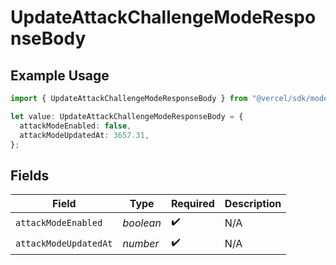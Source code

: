 # UpdateAttackChallengeModeResponseBody

## Example Usage

```typescript
import { UpdateAttackChallengeModeResponseBody } from "@vercel/sdk/models/updateattackchallengemodeop.js";

let value: UpdateAttackChallengeModeResponseBody = {
  attackModeEnabled: false,
  attackModeUpdatedAt: 3657.31,
};
```

## Fields

| Field                 | Type                  | Required              | Description           |
| --------------------- | --------------------- | --------------------- | --------------------- |
| `attackModeEnabled`   | *boolean*             | :heavy_check_mark:    | N/A                   |
| `attackModeUpdatedAt` | *number*              | :heavy_check_mark:    | N/A                   |